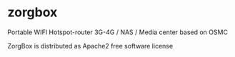 # zorgbox
Portable WIFI Hotspot-router 3G-4G / NAS / Media center based on OSMC 


ZorgBox is distributed as Apache2 free software license
